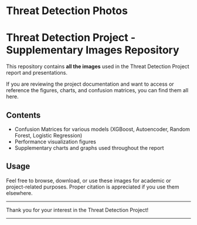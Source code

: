 ﻿# Threat Detection Photos
# Threat Detection Project - Supplementary Images Repository

This repository contains **all the images** used in the Threat Detection Project report and presentations.

If you are reviewing the project documentation and want to access or reference the figures, charts, and confusion matrices, you can find them all here.

## Contents
- Confusion Matrices for various models (XGBoost, Autoencoder, Random Forest, Logistic Regression)
- Performance visualization figures
- Supplementary charts and graphs used throughout the report

## Usage
Feel free to browse, download, or use these images for academic or project-related purposes. Proper citation is appreciated if you use them elsewhere.



---

Thank you for your interest in the Threat Detection Project!

---
